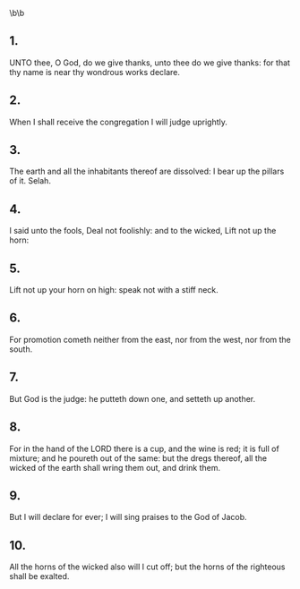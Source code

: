 \b\b
## 1.
UNTO thee, O God, do we give thanks, unto thee do we give thanks: for that thy name is near thy wondrous works declare.
## 2.
When I shall receive the congregation I will judge uprightly.
## 3.
The earth and all the inhabitants thereof are dissolved: I bear up the pillars of it.  Selah.
## 4.
I said unto the fools, Deal not foolishly: and to the wicked, Lift not up the horn:
## 5.
Lift not up your horn on high: speak not with a stiff neck.
## 6.
For promotion cometh neither from the east, nor from the west, nor from the south.
## 7.
But God is the judge: he putteth down one, and setteth up another.
## 8.
For in the hand of the LORD there is a cup, and the wine is red; it is full of mixture; and he poureth out of the same: but the dregs thereof, all the wicked of the earth shall wring them out, and drink them.
## 9.
But I will declare for ever; I will sing praises to the God of Jacob.
## 10.
All the horns of the wicked also will I cut off; but the horns of the righteous shall be exalted.
